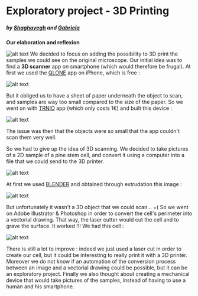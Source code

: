 # Exploratory project - 3D Printing
   ##### by [Shaghayegh](https://github.com/missnjf) and [Gabriela](https://github.com/gabrielaqdc)
   

**Our elaboration and reflexion**

![alt text](https://github.com/MakerLabCRI/FrugalMicroscope/blob/master/StudentStories/3D%20printing/image.JPG)
We decided to focus on adding the possibility to 3D print the samples we could see on the original microscope. 
Our initial idea was to find a **3D scanner** app on smartphone (which would therefore be frugal).
At first we used the [QLONE](https://www.qlone.pro/) app on iPhone, which is free :

![alt text](https://github.com/MakerLabCRI/FrugalMicroscope/blob/master/StudentStories/3D%20printing/qlone.JPG)

But it obliged us to have a sheet of paper underneath the object to scan, and samples are way too small compared to the size of the paper.
So we went on with [TRNIO](http://www.trnio.com/) app (which only costs 1€) and built this device :

![alt text](https://github.com/MakerLabCRI/FrugalMicroscope/blob/master/StudentStories/3D%20printing/trnio.JPG)

The issue was then that the objects were so small that the app couldn't scan them very well.


So we had to give up the idea of 3D scanning.
We decided to take pictures of a 2D sample of a pine stem cell, and convert it using a computer into a file that we could send to the 3D printer.

![alt text](https://github.com/MakerLabCRI/FrugalMicroscope/blob/master/StudentStories/3D%20printing/sha%20sample.JPG)

At first we used [BLENDER](https://www.blender.org/) and obtained through extrudation this image :

![alt text](https://github.com/MakerLabCRI/FrugalMicroscope/blob/master/StudentStories/3D%20printing/cell%20blender.JPG)

But unfortunately it wasn't a 3D object that we could scan... =(
So we went on Adobe Illustrator & Photoshop in order to convert the cell's perimeter into a vectorial drawing. That way, the laser cutter would cut the cell and to grave the surface. It worked !!! We had this cell :

![alt text](https://github.com/MakerLabCRI/FrugalMicroscope/blob/master/StudentStories/3D%20printing/IMG-3024.JPG)

There is still a lot to improve : indeed we just used a laser cut in order to create our cell, but it could be interesting to really print it with a 3D printer. Moreover we do not know if an automation of the conversion process between an image and a vectorial drawing could be possible, but it can be an exploratory project. Finally we also thought about creating a mechanical device that would take pictures of the samples, instead of having to use a human and his smartphone. 

